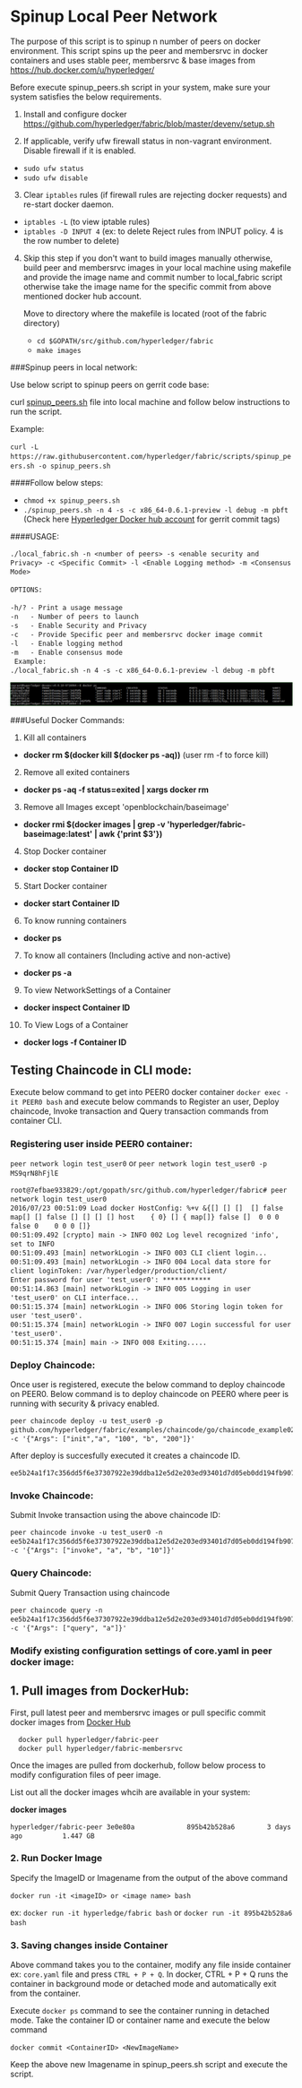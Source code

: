 # Spinup Local Peer Network

The purpose of this script is to spinup n number of peers on docker environment. This script spins up the peer and membersrvc in docker containers and uses stable peer, membersrvc & base images from https://hub.docker.com/u/hyperledger/

Before execute spinup_peers.sh script in your system, make sure your system satisfies the below requirements.

1. Install and configure docker https://github.com/hyperledger/fabric/blob/master/devenv/setup.sh

2. If applicable, verify ufw firewall status in non-vagrant environment. Disable firewall if it is enabled.

  - `sudo ufw status`
  - `sudo ufw disable`

3. Clear `iptables` rules (if firewall rules are rejecting docker requests) and re-start docker daemon.

  - `iptables -L` (to view iptable rules)
  - `iptables -D INPUT 4` (ex: to delete Reject rules from INPUT policy. 4 is the row number to delete)

4. Skip this step if you don't want to build images manually otherwise, build peer and membersrvc images in your local machine using makefile and provide the image name and commit number to local_fabric script otherwise take the image name for the specific commit from above mentioned docker hub account.

   Move to directory where the makefile is located (root of the fabric directory) 

    - `cd $GOPATH/src/github.com/hyperledger/fabric`
    - `make images`

###Spinup peers in local network:

Use below script to spinup peers on gerrit code base:

curl [spinup_peers.sh](https://raw.githubusercontent.com/hyperledger/fabric/scripts/spinup_peers.sh) file into local machine and follow below instructions to run the script.

Example:

`curl -L https://raw.githubusercontent.com/hyperledger/fabric/scripts/spinup_peers.sh -o spinup_peers.sh`

####Follow below steps:

  - `chmod +x spinup_peers.sh`
  - `./spinup_peers.sh -n 4 -s -c x86_64-0.6.1-preview -l debug -m pbft` (Check here [Hyperledger Docker hub account](https://hub.docker.com/u/hyperledger/) for gerrit commit tags)

####USAGE:
```
./local_fabric.sh -n <number of peers> -s <enable security and Privacy> -c <Specific Commit> -l <Enable Logging method> -m <Consensus Mode>

OPTIONS:

-h/? - Print a usage message
-n   - Number of peers to launch
-s   - Enable Security and Privacy
-c   - Provide Specific peer and membersrvc docker image commit
-l   - Enable logging method
-m   - Enable consensus mode
 Example: 
./local_fabric.sh -n 4 -s -c x86_64-0.6.1-preview -l debug -m pbft
```

![4 peer network](peers.png)

###Useful Docker Commands:

1. Kill all containers
  - **docker rm $(docker kill $(docker ps -aq))** (user rm -f to force kill)
2. Remove all exited containers
  - **docker ps -aq -f status=exited | xargs docker rm**
3. Remove all Images except 'openblockchain/baseimage'
  - **docker rmi $(docker images | grep -v 'hyperledger/fabric-baseimage:latest' | awk {'print $3'})**
4. Stop Docker container
  - **docker stop Container ID**
5. Start Docker container
  - **docker start Container ID**
6. To know running containers
  - **docker ps**
7. To know all containers (Including active and non-active)
  - **docker ps -a**
9. To view NetworkSettings of a Container
  - **docker inspect Container ID**
10. To View Logs of a Container
  - **docker logs -f Container ID**

## Testing Chaincode in CLI mode:

Execute below command to get into PEER0 docker container `docker exec -it PEER0 bash` and execute below commands to Register an user, Deploy chaincode, Invoke transaction and Query transaction commands from container CLI.

### Registering user inside PEER0 container:

`peer network login test_user0` or `peer network login test_user0 -p MS9qrN8hFjlE`

```
root@7efbae933829:/opt/gopath/src/github.com/hyperledger/fabric# peer network login test_user0
2016/07/23 00:51:09 Load docker HostConfig: %+v &{[] [] []  [] false map[] [] false [] [] [] [] host    { 0} [] { map[]} false []  0 0 0 false 0    0 0 0 []}
00:51:09.492 [crypto] main -> INFO 002 Log level recognized 'info', set to INFO
00:51:09.493 [main] networkLogin -> INFO 003 CLI client login...
00:51:09.493 [main] networkLogin -> INFO 004 Local data store for client loginToken: /var/hyperledger/production/client/
Enter password for user 'test_user0': ************
00:51:14.863 [main] networkLogin -> INFO 005 Logging in user 'test_user0' on CLI interface...
00:51:15.374 [main] networkLogin -> INFO 006 Storing login token for user 'test_user0'.
00:51:15.374 [main] networkLogin -> INFO 007 Login successful for user 'test_user0'.
00:51:15.374 [main] main -> INFO 008 Exiting.....
```

### Deploy Chaincode:

Once user is registered, execute the below command to deploy chaincode on PEER0. Below command is to deploy chaincode on PEER0 where peer is running with security & privacy enabled.

```
peer chaincode deploy -u test_user0 -p github.com/hyperledger/fabric/examples/chaincode/go/chaincode_example02 -c '{"Args": ["init","a", "100", "b", "200"]}'
```
After deploy is succesfully executed it creates a chaincode ID.
```
ee5b24a1f17c356dd5f6e37307922e39ddba12e5d2e203ed93401d7d05eb0dd194fb9070549c5dc31eb63f4e654dbd5a1d86cbb30c48e3ab1812590cd0f78539
```
### Invoke Chaincode:

Submit Invoke transaction using the above chaincode ID:

```
peer chaincode invoke -u test_user0 -n ee5b24a1f17c356dd5f6e37307922e39ddba12e5d2e203ed93401d7d05eb0dd194fb9070549c5dc31eb63f4e654dbd5a1d86cbb30c48e3ab1812590cd0f78539 -c '{"Args": ["invoke", "a", "b", "10"]}'
```
### Query Chaincode:

Submit Query Transaction using chaincode

```
peer chaincode query -n ee5b24a1f17c356dd5f6e37307922e39ddba12e5d2e203ed93401d7d05eb0dd194fb9070549c5dc31eb63f4e654dbd5a1d86cbb30c48e3ab1812590cd0f78539 -c '{"Args": ["query", "a"]}'
```

### Modify existing configuration settings of core.yaml in peer docker image:

## 1. Pull images from DockerHub:

First, pull latest peer and membersrvc images or pull specific commit docker images from [Docker Hub](https://hub.docker.com/u/hyperledger/)

```
  docker pull hyperledger/fabric-peer
  docker pull hyperledger/fabric-membersrvc
```

Once the images are pulled from dockerhub, follow below process to modify configuration files of peer image.

List out all the docker images whcih are available in your system:

**docker images**

```
hyperledger/fabric-peer 3e0e80a             895b42b528a6        3 days ago          1.447 GB
```

### 2. Run Docker Image

Specify the ImageID or Imagename from the output of the above command

`docker run -it <imageID> or <image name> bash`

ex: `docker run -it hyperledge/fabric bash` or `docker run -it 895b42b528a6 bash`

### 3. Saving changes inside Container

Above command takes you to the container, modify any file inside container ex: `core.yaml` file and press `CTRL + P + Q`. In docker, CTRL + P + Q runs the container in background mode or detached mode and automatically exit from the container.

Execute `docker ps` command to see the container running in detached mode. Take the container ID or container name and execute the below command

`docker commit <ContainerID> <NewImageName>`

Keep the above new Imagename in spinup_peers.sh script and execute the script.
